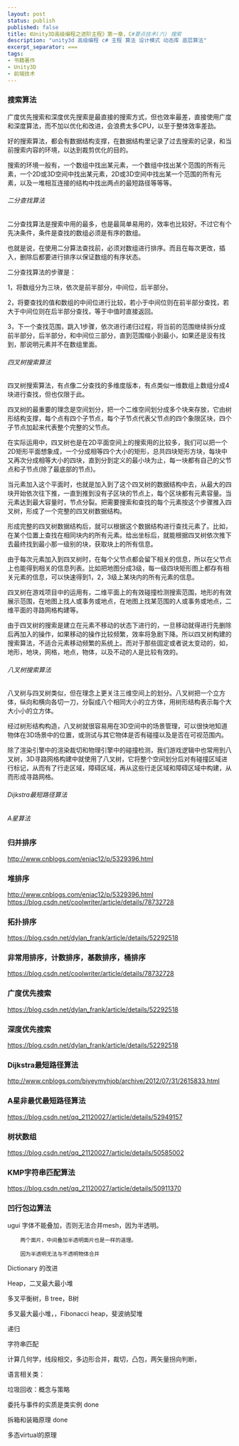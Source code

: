 ```yaml
---
layout: post
status: publish
published: false
title: 《Unity3D高级编程之进阶主程》第一章，C#要点技术(六) 搜索
description: "unity3d 高级编程 c# 主程 算法 设计模式 动态库 底层算法"
excerpt_separator: ===
tags:
- 书籍著作
- Unity3D
- 前端技术
---
```


### 搜索算法

广度优先搜索和深度优先搜索是最直接的搜索方式，但也效率最差，直接使用广度和深度算法，而不加以优化和改进，会浪费太多CPU，以至于整体效率差劲。

好的搜索算法，都会有数据结构支撑，在数据结构里记录了过去搜索的记录，和当前搜索内容的环境，以达到裁剪优化的目的。

搜索的环境一般有，一个数组中找出某元素，一个数组中找出某个范围的所有元素，一个2D或3D空间中找出某元素，2D或3D空间中找出某一个范围的所有元素，以及一堆相互连接的结构中找出两点的最短路径等等等。

###### 二分查找算法

二分查找算法是搜索中用的最多，也是最简单易用的，效率也比较好。不过它有个先决条件，条件是查找的数组必须是有序的数组。

也就是说，在使用二分算法查找前，必须对数组进行排序。而且在每次更改，插入，删除后都要进行排序以保证数组的有序状态。

二分查找算法的步骤是：

1，将数组分为三块，依次是前半部分，中间位，后半部分。

2，将要查找的值和数组的中间位进行比较，若小于中间位则在前半部分查找，若大于中间位则在后半部分查找，等于中值时直接返回。

3，下一个查找范围，跳入1步骤，依次进行递归过程，将当前的范围继续拆分成前半部分，后半部分，和中间位三部分，直到范围缩小到最小，如果还是没有找到，那说明元素并不在数组里面。


###### 四叉树搜索算法

四叉树搜索算法，有点像二分查找的多维度版本，有点类似一维数组上数组分成4块进行查找，但也仅限于此。

四叉树的最重要的理念是空间划分，把一个二维空间划分成多个块来存放，它由树形结构支撑，每个点有四个子节点，每个子节点代表父节点的四个象限区块，四个子节点加起来代表整个完整的父节点。

在实际运用中，四叉树也是在2D平面空间上的搜索用的比较多，我们可以把一个2D矩形平面想象成，一个分成相等四个大小的矩形，总共四块矩形方块，每块中又再次分成相等大小的四块，直到分到定义的最小块为止，每一块都有自己的父节点和子节点(除了最底部的节点)。

当元素加入这个平面时，也就是加入到了这个四叉树的数据结构中去，从最大的四块开始依次往下推，一直到推到没有子区块的节点上，每个区块都有元素容量。当元素达到最大容量时，节点分裂。把需要搜索和查找的每个元素按这个步骤推入四叉树，形成了一个完整的四叉树数据结构。

形成完整的四叉树数据结构后，就可以根据这个数据结构进行查找元素了。比如，在某个位置上查找在相同块内的所有元素。给出坐标后，就能根据四叉树依次推下去最终找到最小那一级别的块，获取块上的所有信息。

由于每次元素加入到四叉树时，在每个父节点都会留下相关的信息，所以在父节点上也能得到相关的信息列表。比如把地图分成3级，每一级四块矩形图上都存有相关元素的信息，可以快速得到1，2，3级上某块内的所有元素的信息。

四叉树在游戏项目中的运用有，二维平面上的有效碰撞检测搜索范围，地形的有效展示范围，在地图上找人或事务或地点，在地图上找某范围的人或事务或地点，二维平面的寻路网格构建等。

由于四叉树的搜索是建立在元素不移动的状态下进行的，一旦移动就得进行先删除后再加入的操作，如果移动的操作比较频繁，效率将急剧下降。所以四叉树构建的搜索算法，不适合元素移动频繁的系统上。而对于那些固定或者说太变动的，如，地形，地块，网格，地点，物体，以及不动的人是比较有效的。

###### 八叉树搜索算法

八叉树与四叉树类似，但在理念上更关注三维空间上的划分。八叉树把一个立方体，纵向和横向各切一刀，分裂成八个相同大小的立方体，用树形结构表示每个大大小小的立方体。

经过树形结构构造，八叉树就很容易用在3D空间中的场景管理，可以很快地知道物体在3D场景中的位置，或测试与其它物体是否有碰撞以及是否在可视范围内。

除了渲染引擎中的渲染裁切和物理引擎中的碰撞检测，我们游戏逻辑中也常用到八叉树，3D寻路网格构建中就使用了八叉树，它将整个空间划分后对有碰撞区域进行标记，从而有了行走区域，障碍区域，再从这些行走区域和障碍区域中构建，从而形成寻路网格。

###### Dijkstra最短路径算法

###### A星算法



### 归并排序
http://www.cnblogs.com/eniac12/p/5329396.html

### 堆排序
http://www.cnblogs.com/eniac12/p/5329396.html
https://blog.csdn.net/coolwriter/article/details/78732728

### 拓扑排序
https://blog.csdn.net/dylan_frank/article/details/52292518

### 非常用排序，计数排序，基数排序，桶排序
https://blog.csdn.net/coolwriter/article/details/78732728

### 广度优先搜索
https://blog.csdn.net/dylan_frank/article/details/52292518

### 深度优先搜索
https://blog.csdn.net/dylan_frank/article/details/52292518

### Dijkstra最短路径算法
http://www.cnblogs.com/biyeymyhjob/archive/2012/07/31/2615833.html

### A星非最优最短路径算法
https://blog.csdn.net/qq_21120027/article/details/52949157

### 树状数组
https://blog.csdn.net/qq_21120027/article/details/50585002

### KMP字符串匹配算法
https://blog.csdn.net/qq_21120027/article/details/50911370

### 凹行包边算法




ugui 字体不能叠加，否则无法合并mesh，因为半透明。

		两个面片，中间叠加半透明面片也是一样的道理。

		因为半透明无法与不透明物体合并


Dictionary 的改进

Heap，二叉最大最小堆

多叉平衡树，B tree，B树

多叉最大最小堆，，Fibonacci heap，斐波纳契堆

递归

字符串匹配

计算几何学，线段相交，多边形合并，裁切，凸包，两矢量拐向判断，


语言相关类：

垃圾回收：概念与策略

委托与事件的实质是类实例 done

拆箱和装箱原理 done

多态virtual的原理